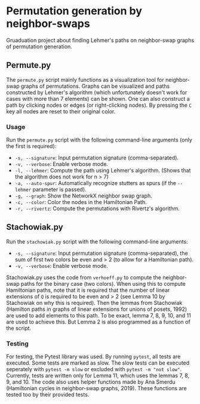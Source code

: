 # Permutation generation by neighbor-swaps
Gruaduation project about finding Lehmer's paths on neighbor-swap graphs of permutation generation.

## Permute.py
The `permute.py` script mainly functions as a visualization tool for neighbor-swap graphs of permutations.
Graphs can be visualized and paths constructed by Lehmer's algorithm (which unfortunately doesn't work for cases with more than 7 elements) can be shown.
One can also construct a path by clicking nodes or edges (or right-clicking nodes). By pressing the `C` key all nodes are reset to their original color.

### Usage
Run the `permute.py` script with the following command-line arguments (only the first is required):

- `-s, --signature`: Input permutation signature (comma-separated).
- `-v, --verbose`: Enable verbose mode.
- `-l, --lehmer`: Compute the path using Lehmer's algorithm. (Shows that the algorithm does not work for n > 7)
- `-a, --auto-spur`: Automatically recognize stutters as spurs (if the `--lehmer` parameter is passed).
- `-g, --graph`: Show the NetworkX neighbor swap graph.
- `-c, --color`: Color the nodes in the Hamiltonian Path.
- `-r, --rivertz`: Compute the permutations with Rivertz's algorithm.

## Stachowiak.py
Run the `stachowiak.py` script with the following command-line arguments:

- `-s, --signature`: Input permutation signature (comma-separated), the sum of first two colors be even and > 2 (to allow for a Hamiltonian path).
- `-v, --verbose`: Enable verbose mode.

Stachowiak.py uses the code from `verhoeff.py` to compute the neighbor-swap paths for the binary case (two colors).
When using this to compute Hamiltonian paths, note that it is required that the number of linear extensions of `Q` is required to be even and > 2 (see Lemma 10 by Stachowiak on why this is required).
Then the lemmas from Stachowiak (Hamilton paths in graphs of linear extensions for unions of posets, 1992) are used to add elements to this path.
To be exact, lemma 7, 8, 9, 10, and 11 are used to achieve this. But Lemma 2 is also programmed as a function of the script.

### Testing
For testing, the Pytest library was used. By running `pytest`, all tests are executed. Some tests are marked as slow.
The slow tests can be executed seperately with `pytest -m slow` or excluded with `pytest -m "not slow"`.
Currently, tests are written only for Lemma 11, which uses the lemmas 7, 8, 9, and 10.
The code also uses helper functions made by Ana Smerdu (Hamiltonian cycles in neighbor-swap graphs, 2019).
These functions are tested too by their provided tests.

